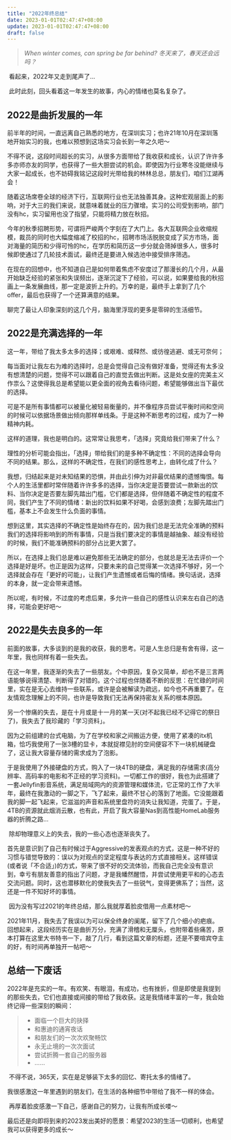 ```yaml
---
title: "2022年终总结"
date: 2023-01-01T02:47:47+08:00
update: 2023-01-01T02:47:47+08:00
draft: false 
---
```


> *When winter comes, can spring be far behind?*
> *冬天来了，春天还会远吗？*

​	看起来，2022年又走到尾声了...

​	此时此刻，回头看着这一年发生的故事，内心的情绪也莫名复杂了。

## 2022是曲折发展的一年

​	前半年的时间，一直远离自己熟悉的地方，在深圳实习；也许21年10月在深圳落地开始实习的我，也难以预想到这场实习会长到一年之久吧～

​	不得不说，这段时间超长的实习，从很多方面带给了我收获和成长，认识了许许多多亦师亦友的同学，也获得了一些大胆尝试的机会。即使因为行业寒冬没能继续与大家一起成长，也不妨碍我铭记这段时光带给我的林林总总，朋友们，咱们江湖再会！

​	随着这场席卷全球的经济下行，互联网行业也无法独善其身。这种宏观层面上的影响，对于大三的我们来说，就意味着就业的压力骤增。实习的公司受到影响，部门没有hc，实习留用也没了指望，只能将精力放在秋招。

​	今年的秋季招聘形势，可谓将严峻两个字刻在了大门上。各大互联网企业收缩规模，裁员的同时也大幅度缩减了校招的hc，招聘市场活脱脱变成了买方市场，面对海量的简历和少得可怜的hc，在学历和简历这一步分就会筛掉很多人，很多时候即使通过了几轮技术面试，最终还是要进入候选池中接受排序筛选。

​	 在现在的回想中，也不知道自己是如何带着焦虑不安度过了那漫长的几个月，从最开始缺乏经验的紧张和失误频出，逐渐沉淀下了经验，可以说，如果要给我的秋招画上一条发展曲线，那一定是波折上升的。万幸的是，最终手上拿到了几个offer，最后也获得了一个还算满意的结果。

​	聊完了最让人印象深刻的这几个月，脑海里浮现的更多是零碎的生活细节。

## 2022是充满选择的一年

​	这一年，带给了我太多太多的选择；或艰难、或释然、或彷徨逃避、或无可奈何；

​	每当面对让我左右为难的选择时，总是会觉得自己没有做好准备，觉得还有太多没有想清楚的问题，觉得不可以跟着自己的直觉去做出判断。这是处女座的完美主义作祟么？这使得我总是希望能以更全面的视角去看待问题，希望能够做出当下最优的选择。

​	可是不是所有事情都可以被量化被轻易衡量的，并不像程序员尝试平衡时间和空间的时候可以依据场景做出倾向那样单线条。于是这种不断思考的过程，成为了一种精神内耗。

​	这样的道理，我也是明白的。这常常让我思考，「选择」究竟给我们带来了什么？

​	理性的分析可能会指出，「选择」带给我们的是多种不确定性：不同的选择会导向不同的结果。那么，这样的不确定性，在我们的感性思考上，由转化成了什么？

​	我想，归结起来是对未知结果的恐惧，并由此引伸为对非最优结果的遗憾悔恨。每个人的生活里都时常伴随着许许多多的选择，当你决定是否要尝试一款新出的饮料、当你决定是否要左脚先踏出门槛，它们都是选择，但伴随着不确定性的程度不同，我们产生了不同的情绪：新出的饮料如果不好喝，会感到浪费；左脚先踏出门槛，基本上不会发生什么负面的事情。

​	想到这里，其实选择的不确定性是始终存在的，因为我们总是无法完全准确的预料我们的选择将影响到的所有事情，只是当我们要决定的事情是越抽象、越没有经验的时候，我们不能准确预料的部分占比更大罢了。

​	所以，在选择上我们总是难以避免那些无法确定的部分，也就总是无法去评价一个选择是好是坏。也正是因为这样，只要未来的自己觉得某一次选择不够好，另一个选择就会存在「更好的可能」，让我们产生遗憾或者后悔的情绪。换句话说，选择的本身，就一定会带来遗憾。

​	所以呢，有时候，不过度的考虑后果，多允许一些自己的感性认识来左右自己的选择，可能会更好吧～

## 2022是失去良多的一年

​	前面的故事，大多谈到的是我的收获，我的思考。可是人生总归是有舍有得，这一年里，我也同样有着一些失去。

​	在这一年里，我逐渐的失去了一些朋友。个中原因，复杂又简单，却也不是三言两语能够说得清楚、判断得了对错的。这个过程也伴随着不断的反思：在忙碌的时间里，实在是无心去维持一些联系，或许是会被解读为疏远，如今也不再重要了。在友情观念理解上的不同，也许是导致我们无法再保持密友关系的根本原因。

​	另一个惨痛的失去，是在十月或是十一月的某一天(对不起我已经不记得它的祭日了)，我失去了我珍藏的「学习资料」。

​	因为之前组建的台式电脑，为了在学校和家之间搬运方便，使用了紧凑的itx机箱，恰巧我使用了一张3槽的显卡，本就捉襟见肘的空间便容不下一块机械硬盘了，这让我大容量存储的需求成为了泡影。

​	于是我使用了外接硬盘的方式，购入了一块4TB的硬盘，满足我的存储需求(高分辨率、高码率的电影和不正经的学习资料)。一切都工作的很好，我也为此搭建了一套Jellyfin影音系统，满足局域网内的资源管理和媒体流，它正常的工作了大半年，最终在我激动的一脚之下，飞了起来，最终不甘心的落到了地面。它没能跟着我的脚一起飞起来，它滋滋的声音和系统里盘符的消失让我知道，完蛋了。于是，4TB的资源就此烟消云散，也有此，开启了我大容量Nas到高性能HomeLab服务器的折腾之路…

​	除却物理意义上的失去，我的一些心态也逐渐丧失了。

​	首先是意识到了自己有时候过于Aggressive的发表观点的方式，这是一种不好的习惯与错觉导致的：误以为对观点的坚定程度与表达的方式直接相关。这样错误(或者说「不合适」)的方式，带来了很不好的交流体验，而我自己完全没有意识到，幸亏有朋友善意的指出了问题，才是我幡然醒悟，并尝试使用更平和的心态去交流问题。同时，这也潜移默化的使我失去了一些锐气，变得更佛系了；当然，这还是一件不知好坏的事情。	

​	因为没有写过2021的年终总结，那么我就厚着脸皮借用一点素材吧～	

​	2021年11月，我失去了我误以为可以保全终身的阑尾，留下了几个细小的疤痕。回想起来，这段经历实在是曲折万分，充满了滑稽和无厘头，也附带着些痛苦，原本打算在这里大书特书一下，敲了几行，看到这篇文章的标题，还是不要喧宾夺主的好，有时间再单独开一帖吧～

## 总结一下废话

​	2022年是充实的一年。有欢笑、有眼泪，有成功，也有挫折，但是即使是我提到的那些失去，它们也直接或间接的带给了我收获。这是我情绪丰富的一年，我会始终记得一些深刻的瞬间：

> - 面临一个巨大的抉择
> - 和惠迪的通宵夜话
> - 和朋友们的一次次欢聚畅饮
> - 永无止境的一次次面试
> - 尝试折腾一套自己的服务器
> - ……

​	不得不说，365天，实在是足够装下太多的回忆、寄托太多的情绪了。

​	我很感激这一年里遇到的朋友们，在生活的各种细节中带给了我不一样的体会。

​	再厚着脸皮感激一下自己，感谢自己的努力，让我有所成长喽～

   最后还是向即将到来的2023发出美好的愿景：希望2023的生活一切顺利，也希望我可以获得更多的成长～

